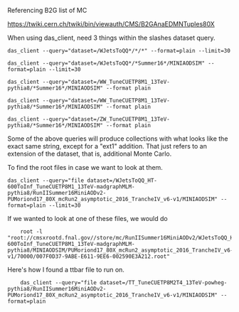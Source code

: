 Referencing B2G list of MC

https://twiki.cern.ch/twiki/bin/viewauth/CMS/B2GAnaEDMNTuples80X


When using das_client, need 3 things within the slashes dataset query. 

    das_client --query="dataset=/WJetsToQQ*/*/*" --format=plain --limit=30

    das_client --query="dataset=/WJetsToQQ*/*Summer16*/MINIAODSIM" --format=plain --limit=30

    das_client --query="dataset=/WW_TuneCUETP8M1_13TeV-pythia8/*Summer16*/MINIAODSIM" --format plain

    das_client --query="dataset=/WW_TuneCUETP8M1_13TeV-pythia8/*Summer16*/MINIAODSIM" --format plain
    
    das_client --query="dataset=/ZW_TuneCUETP8M1_13TeV-pythia8/*Summer16*/MINIAODSIM" --format plain

Some of the above queries will produce collections with what looks like the exact same string, except for a "ext1" addition. 
That just refers to an extension of the dataset, that is, additional Monte Carlo. 



To find the root files in case we want to look at them.

    das_client --query="file dataset=/WJetsToQQ_HT-600ToInf_TuneCUETP8M1_13TeV-madgraphMLM-pythia8/RunIISummer16MiniAODv2-PUMoriond17_80X_mcRun2_asymptotic_2016_TrancheIV_v6-v1/MINIAODSIM" --format=plain --limit=30


If we wanted to look at one of these files, we would do

        root -l "root://cmsxrootd.fnal.gov//store/mc/RunIISummer16MiniAODv2/WJetsToQQ_HT-600ToInf_TuneCUETP8M1_13TeV-madgraphMLM-pythia8/MINIAODSIM/PUMoriond17_80X_mcRun2_asymptotic_2016_TrancheIV_v6-v1/70000/007F0D37-9ABE-E611-9EE6-002590E3A212.root"


Here's how I found a ttbar file to run on. 

        das_client --query="file dataset=/TT_TuneCUETP8M2T4_13TeV-powheg-pythia8/RunIISummer16MiniAODv2-PUMoriond17_80X_mcRun2_asymptotic_2016_TrancheIV_v6-v1/MINIAODSIM" --format=plain

